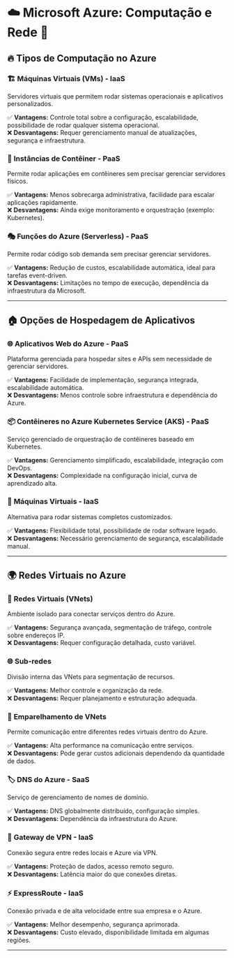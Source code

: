 # ☁️ Microsoft Azure: Computação e Rede 🚀

## 🔥 Tipos de Computação no Azure

### 🏗 **Máquinas Virtuais (VMs) - IaaS**
Servidores virtuais que permitem rodar sistemas operacionais e aplicativos personalizados.

✅ **Vantagens:** Controle total sobre a configuração, escalabilidade, possibilidade de rodar qualquer sistema operacional.  
❌ **Desvantagens:** Requer gerenciamento manual de atualizações, segurança e infraestrutura.

### 🐳 **Instâncias de Contêiner - PaaS**
Permite rodar aplicações em contêineres sem precisar gerenciar servidores físicos.

✅ **Vantagens:** Menos sobrecarga administrativa, facilidade para escalar aplicações rapidamente.  
❌ **Desvantagens:** Ainda exige monitoramento e orquestração (exemplo: Kubernetes).

### 🎭 **Funções do Azure (Serverless) - PaaS**
Permite rodar código sob demanda sem precisar gerenciar servidores.

✅ **Vantagens:** Redução de custos, escalabilidade automática, ideal para tarefas event-driven.  
❌ **Desvantagens:** Limitações no tempo de execução, dependência da infraestrutura da Microsoft.

---

## 🏠 Opções de Hospedagem de Aplicativos

### 🌐 **Aplicativos Web do Azure - PaaS**
Plataforma gerenciada para hospedar sites e APIs sem necessidade de gerenciar servidores.

✅ **Vantagens:** Facilidade de implementação, segurança integrada, escalabilidade automática.  
❌ **Desvantagens:** Menos controle sobre infraestrutura e dependência do Azure.

### 📦 **Contêineres no Azure Kubernetes Service (AKS) - PaaS**
Serviço gerenciado de orquestração de contêineres baseado em Kubernetes.

✅ **Vantagens:** Gerenciamento simplificado, escalabilidade, integração com DevOps.  
❌ **Desvantagens:** Complexidade na configuração inicial, curva de aprendizado alta.

### 💾 **Máquinas Virtuais - IaaS**
Alternativa para rodar sistemas completos customizados.

✅ **Vantagens:** Flexibilidade total, possibilidade de rodar software legado.  
❌ **Desvantagens:** Necessário gerenciamento de segurança, escalabilidade manual.

---

## 🌍 Redes Virtuais no Azure

### 🔗 **Redes Virtuais (VNets)**
Ambiente isolado para conectar serviços dentro do Azure.

✅ **Vantagens:** Segurança avançada, segmentação de tráfego, controle sobre endereços IP.  
❌ **Desvantagens:** Requer configuração detalhada, custo variável.

### 🌐 **Sub-redes**
Divisão interna das VNets para segmentação de recursos.

✅ **Vantagens:** Melhor controle e organização da rede.  
❌ **Desvantagens:** Requer planejamento e estruturação adequada.

### 🔄 **Emparelhamento de VNets**
Permite comunicação entre diferentes redes virtuais dentro do Azure.

✅ **Vantagens:** Alta performance na comunicação entre serviços.  
❌ **Desvantagens:** Pode gerar custos adicionais dependendo da quantidade de dados.

### 🏷 **DNS do Azure - SaaS**
Serviço de gerenciamento de nomes de domínio.

✅ **Vantagens:** DNS globalmente distribuído, configuração simples.  
❌ **Desvantagens:** Dependência da infraestrutura do Azure.

### 🔑 **Gateway de VPN - IaaS**
Conexão segura entre redes locais e Azure via VPN.

✅ **Vantagens:** Proteção de dados, acesso remoto seguro.  
❌ **Desvantagens:** Latência maior do que conexões diretas.

### ⚡ **ExpressRoute - IaaS**
Conexão privada e de alta velocidade entre sua empresa e o Azure.

✅ **Vantagens:** Melhor desempenho, segurança aprimorada.  
❌ **Desvantagens:** Custo elevado, disponibilidade limitada em algumas regiões.

---
